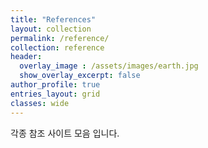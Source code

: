 ```yaml
---
title: "References"
layout: collection
permalink: /reference/
collection: reference
header:
  overlay_image : /assets/images/earth.jpg
  show_overlay_excerpt: false
author_profile: true
entries_layout: grid
classes: wide
---
```


각종 참조 사이트 모음 입니다.
